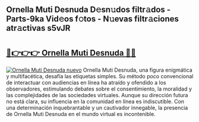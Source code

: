 ## Ornella Muti Desnuda D𝚎sn𝚞dos filtr𝚊dos - Parts-9ka Vid𝚎os f𝚘tos - N𝚞evas filtr𝚊ciones atr𝚊ctivas s5vJR

# <h2><a href="http://mb4f91x.tromn.icu/?c=Ornella+Muti+Desnuda">🔗👉👉👉 Ornella Muti Desnuda 🔗🔗</a></h2>

[![Ornella Muti Desnuda nuevo](https://i.imgur.com/pEAQMta.gif)](http://mb4f91x.tromn.icu/?c=Ornella+Muti+Desnuda)
Ornella Muti Desnuda, una figura enigmática y multifacética, desafía las etiquetas simples. Su método poco convencional de interactuar con audiencias en línea ha atraído y ofendido a los observadores, estimulando debates sobre el consentimiento, la moralidad y las complejidades de las sociedades virtuales. Aunque su dirección futura no está clara, su influencia en la comunidad en línea es indiscutible. Con una determinación inquebrantable y un cautivador innegable, la presencia de Ornella Muti Desnuda en el mundo virtual es incontenible.
